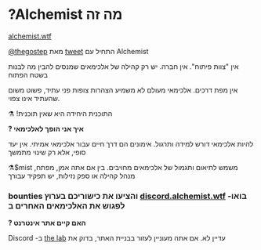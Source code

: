 # ?Alchemist מה זה

[alchemist.wtf](https://github.com/alchemistcoin/alchemist)

[@thegostep](https://twitter.com/thegostep) מאת [tweet](https://twitter.com/thegostep/status/1358159173440184322?s=20) התחיל עם Alchemist

אין "צוות פיתוח". אין חברה. יש רק קהילה של אלכימאים שמנסים להבין מה לבנות בשטח הפתוח

אין מפת דרכים. אלכימאי מעולם לא משמיע הצהרות צופות פני עתיד, פשוט משום שהעתיד אינו צפוי.

⚗️ !התוכנית היחידה היא שאין תוכנית

**? איך אני הופך לאלכימאי**

להיות אלכימאי דורש למידה ותרגול. אימונים הם דרך חיים עבור אלכימאי אמיתי. אין יעד סופי, אלא רק שינוי מתמשך

⚗️$mist משמש לתיאום ותגמול של אלכימאים מחויבים. בין אם אתה אמן, מפתח, מנהל קהילה או ספק נזילות, יש תפקיד עבורך

### bounties והציעו את כישוריכם בערוץ [discord.alchemist.wtf](http://discord.alchemist.wtf) -בואו לפגוש את האלכימאים האחרים ב

**? האם קיים אתר אינטרנט**

Discord -ב [the lab](https://discord.gg/UQB4MwG4c8) עדיין לא. אם אתה מעוניין לעזור בבניית האתר, בדוק את

